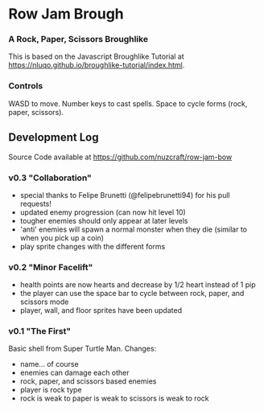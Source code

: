 # Row Jam Brough
### A Rock, Paper, Scissors Broughlike
This is based on the Javascript Broughlike Tutorial at https://nluqo.github.io/broughlike-tutorial/index.html.

### Controls
WASD to move. Number keys to cast spells. Space to cycle forms (rock, paper, scissors).

## Development Log
Source Code available at https://github.com/nuzcraft/row-jam-bow

### v0.3 "Collaboration"
- special thanks to Felipe Brunetti (@felipebrunetti94) for his pull requests!
- updated enemy progression (can now hit level 10)
- tougher enemies should only appear at later levels
- 'anti' enemies will spawn a normal monster when they die (similar to when you pick up a coin)
- play sprite changes with the different forms

### v0.2 "Minor Facelift"
- health points are now hearts and decrease by 1/2 heart instead of 1 pip
- the player can use the space bar to cycle between rock, paper, and scissors mode
- player, wall, and floor sprites have been updated

### v0.1 "The First"
Basic shell from Super Turtle Man. Changes:
- name... of course
- enemies can damage each other
- rock, paper, and scissors based enemies
- player is rock type
- rock is weak to paper is weak to scissors is weak to rock
